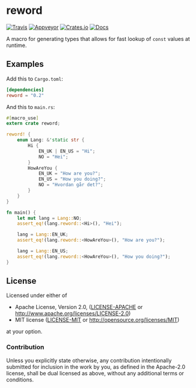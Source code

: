 # reword
[![Travis](https://travis-ci.org/evenorog/reword.svg?branch=master)](https://travis-ci.org/evenorog/reword)
[![Appveyor](https://ci.appveyor.com/api/projects/status/a25ige001079fisb?svg=true)](https://ci.appveyor.com/project/evenorog/reword)
[![Crates.io](https://img.shields.io/crates/v/reword.svg)](https://crates.io/crates/reword)
[![Docs](https://docs.rs/reword/badge.svg)](https://docs.rs/reword)

A macro for generating types that allows for fast lookup of `const` values at runtime.

## Examples

Add this to `Cargo.toml`:

```toml
[dependencies]
reword = "0.2"
```

And this to `main.rs`:

```rust
#[macro_use]
extern crate reword;

reword! {
    enum Lang: &'static str {
        Hi {
            EN_UK | EN_US = "Hi";
            NO = "Hei";
        }
        HowAreYou {
            EN_UK = "How are you?";
            EN_US = "How you doing?";
            NO = "Hvordan går det?";
        }
    }
}

fn main() {
    let mut lang = Lang::NO;
    assert_eq!(lang.reword::<Hi>(), "Hei");

    lang = Lang::EN_UK;
    assert_eq!(lang.reword::<HowAreYou>(), "How are you?");

    lang = Lang::EN_US;
    assert_eq!(lang.reword::<HowAreYou>(), "How you doing?");
}
```

## License

Licensed under either of

 * Apache License, Version 2.0, ([LICENSE-APACHE](LICENSE-APACHE) or http://www.apache.org/licenses/LICENSE-2.0)
 * MIT license ([LICENSE-MIT](LICENSE-MIT) or http://opensource.org/licenses/MIT)

at your option.

### Contribution

Unless you explicitly state otherwise, any contribution intentionally submitted
for inclusion in the work by you, as defined in the Apache-2.0 license, shall be dual licensed as above, without any
additional terms or conditions.
